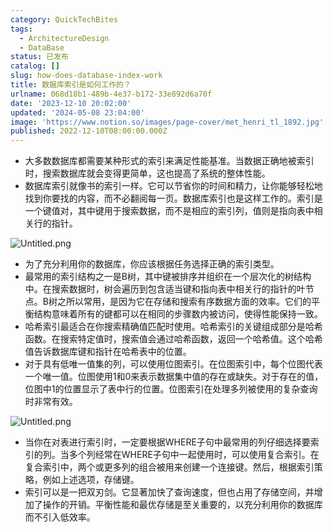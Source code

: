```yaml
---
category: QuickTechBites
tags:
  - ArchitectureDesign
  - DataBase
status: 已发布
catalog: []
slug: how-does-database-index-work
title: 数据库索引是如何工作的？
urlname: 068d18b1-489b-4e37-b172-33e892d6a70f
date: '2023-12-10 20:02:00'
updated: '2024-05-08 23:04:00'
image: 'https://www.notion.so/images/page-cover/met_henri_tl_1892.jpg'
published: 2022-12-10T08:00:00.000Z
---
```

- 大多数数据库都需要某种形式的索引来满足性能基准。当数据正确地被索引时，搜索数据库就会变得更简单，这也提高了系统的整体性能。
- 数据库索引就像书的索引一样。它可以节省你的时间和精力，让你能够轻松地找到你要找的内容，而不必翻阅每一页。数据库索引也是这样工作的。索引是一个键值对，其中键用于搜索数据，而不是相应的索引列，值则是指向表中相关行的指针。

![Untitled.png](https://prod-files-secure.s3.us-west-2.amazonaws.com/5d24fe63-e567-4804-86f9-9fdc62e13082/3e87f042-644d-48ab-9a58-227f3d930d71/Untitled.png?X-Amz-Algorithm=AWS4-HMAC-SHA256&X-Amz-Content-Sha256=UNSIGNED-PAYLOAD&X-Amz-Credential=ASIAZI2LB466SSE2FCEK%2F20250403%2Fus-west-2%2Fs3%2Faws4_request&X-Amz-Date=20250403T213444Z&X-Amz-Expires=3600&X-Amz-Security-Token=IQoJb3JpZ2luX2VjEI3%2F%2F%2F%2F%2F%2F%2F%2F%2F%2FwEaCXVzLXdlc3QtMiJHMEUCIFfPaytuIrVULdLfiREZm6KnKfXoFE%2FNBh3anudVPZAfAiEA34jfLnThAkWI7GHB7c0YSf86L7WnoDAxkZWq6EoFiRwqiAQI9v%2F%2F%2F%2F%2F%2F%2F%2F%2F%2FARAAGgw2Mzc0MjMxODM4MDUiDNxKPn7Fx1GgrJVsyircAwBMtrqa5B3QjReqEmgdcgKpyb7%2F9JzCTP5bgdqiptbT3XRT3EsyPJJZZkv5wAb5PpnR32k%2B%2B%2BLZ1DG3mFqfq727qGbV1Azdos9wmnMmq%2BtZUbBZeYH9Tcgg4xPNYfvLAer6Mbg5Ghb9C3om7J%2BLl3352lMO8SjrAzp9z9z0SITgDPFOnuR7Dn%2FERQSUJlJ%2BVkzVPBBzqTve8DUq40yue0q4i6GsmxCbUT7480SMiVkHLICrYwv9ZS%2BEHRrs3u98%2FcnexgdCk%2Fa3mEM5pwv9dlV1YM%2FyUcJPjVpC5eBE9Vdhr6kzs9nKo2dFSEPLCqUR7OxZ5RCsV00bM71NBmSKacWR%2Fxr97tLhxtq1E21%2BmCFGFbo2OcnVLRdCAfnDBD5BemXEDtSt3o7qjXFfyWR%2BtPw%2F2jSg3KrWLcQVfuoPHxpxwr1i6pizPXddnWSkitKpmYnbN033TLX28xKLv%2FxwNny9eobFvrJoCn4D8O0owML2BZoM6uJIHg3%2FYWG0KEDw7CCD8HYWNXfx93cYAOb6NT60oRoI5DR7wO4%2FTDLUUtblRTw%2BXTHgS%2BVN9jwoMQyf3l7rzPU4vEA4Lpuz7cMa%2Faq4GGYjsINoSa%2Fxdgt%2FJIqbtqKdHvNkeZ3eYEa3MO3ou78GOqUBkT5%2BqAqGkFszY%2BpOu0PgU6gHPHJIGfCQ9e5L3e%2FuJkpv5YWJi2DymLRhv5YmlXoI5qucWwtuL3p6%2BJX0Z0GnFBTRjhWY%2BkmhsAF7YzR3xXWJSDwXOd1Leu9cg5wCy6DOTcUnwcgGNstp2WfUBCj0tw0J6sdfPFZeJ750pZ1ZZGPg14Frk2WbwrVKIsvsH%2F18HiHQ4WABo5G%2Fag50ORXnE39jbdVq&X-Amz-Signature=bae3191f19258b6726d141a9524c9a159de6ee3fc9b93893a624a7cf1658a651&X-Amz-SignedHeaders=host&x-id=GetObject)

- 为了充分利用你的数据库，你应该根据任务选择正确的索引类型。
- 最常用的索引结构之一是B树，其中键被排序并组织在一个层次化的树结构中。在搜索数据时，树会遍历到包含适当键和指向表中相关行的指针的叶节点。B树之所以常用，是因为它在存储和搜索有序数据方面的效率。它们的平衡结构意味着所有的键都可以在相同的步骤数内被访问，使得性能保持一致。
- 哈希索引最适合在你搜索精确值匹配时使用。哈希索引的关键组成部分是哈希函数。在搜索特定值时，搜索值会通过哈希函数，返回一个哈希值。这个哈希值告诉数据库键和指针在哈希表中的位置。
- 对于具有低唯一值集的列，可以使用位图索引。在位图索引中，每个位图代表一个唯一值。位图使用1和0来表示数据集中值的存在或缺失。对于存在的值，位图中1的位置显示了表中行的位置。位图索引在处理多列被使用的复杂查询时非常有效。

![Untitled.png](https://prod-files-secure.s3.us-west-2.amazonaws.com/5d24fe63-e567-4804-86f9-9fdc62e13082/25e88b4a-737d-484e-85cc-b7fe2444aa3c/Untitled.png?X-Amz-Algorithm=AWS4-HMAC-SHA256&X-Amz-Content-Sha256=UNSIGNED-PAYLOAD&X-Amz-Credential=ASIAZI2LB466SSE2FCEK%2F20250403%2Fus-west-2%2Fs3%2Faws4_request&X-Amz-Date=20250403T213444Z&X-Amz-Expires=3600&X-Amz-Security-Token=IQoJb3JpZ2luX2VjEI3%2F%2F%2F%2F%2F%2F%2F%2F%2F%2FwEaCXVzLXdlc3QtMiJHMEUCIFfPaytuIrVULdLfiREZm6KnKfXoFE%2FNBh3anudVPZAfAiEA34jfLnThAkWI7GHB7c0YSf86L7WnoDAxkZWq6EoFiRwqiAQI9v%2F%2F%2F%2F%2F%2F%2F%2F%2F%2FARAAGgw2Mzc0MjMxODM4MDUiDNxKPn7Fx1GgrJVsyircAwBMtrqa5B3QjReqEmgdcgKpyb7%2F9JzCTP5bgdqiptbT3XRT3EsyPJJZZkv5wAb5PpnR32k%2B%2B%2BLZ1DG3mFqfq727qGbV1Azdos9wmnMmq%2BtZUbBZeYH9Tcgg4xPNYfvLAer6Mbg5Ghb9C3om7J%2BLl3352lMO8SjrAzp9z9z0SITgDPFOnuR7Dn%2FERQSUJlJ%2BVkzVPBBzqTve8DUq40yue0q4i6GsmxCbUT7480SMiVkHLICrYwv9ZS%2BEHRrs3u98%2FcnexgdCk%2Fa3mEM5pwv9dlV1YM%2FyUcJPjVpC5eBE9Vdhr6kzs9nKo2dFSEPLCqUR7OxZ5RCsV00bM71NBmSKacWR%2Fxr97tLhxtq1E21%2BmCFGFbo2OcnVLRdCAfnDBD5BemXEDtSt3o7qjXFfyWR%2BtPw%2F2jSg3KrWLcQVfuoPHxpxwr1i6pizPXddnWSkitKpmYnbN033TLX28xKLv%2FxwNny9eobFvrJoCn4D8O0owML2BZoM6uJIHg3%2FYWG0KEDw7CCD8HYWNXfx93cYAOb6NT60oRoI5DR7wO4%2FTDLUUtblRTw%2BXTHgS%2BVN9jwoMQyf3l7rzPU4vEA4Lpuz7cMa%2Faq4GGYjsINoSa%2Fxdgt%2FJIqbtqKdHvNkeZ3eYEa3MO3ou78GOqUBkT5%2BqAqGkFszY%2BpOu0PgU6gHPHJIGfCQ9e5L3e%2FuJkpv5YWJi2DymLRhv5YmlXoI5qucWwtuL3p6%2BJX0Z0GnFBTRjhWY%2BkmhsAF7YzR3xXWJSDwXOd1Leu9cg5wCy6DOTcUnwcgGNstp2WfUBCj0tw0J6sdfPFZeJ750pZ1ZZGPg14Frk2WbwrVKIsvsH%2F18HiHQ4WABo5G%2Fag50ORXnE39jbdVq&X-Amz-Signature=912e38343fd3cb15e8067588e5bb8a886971deae8bc7b185f4f1bd531528fa8b&X-Amz-SignedHeaders=host&x-id=GetObject)

- 当你在对表进行索引时，一定要根据WHERE子句中最常用的列仔细选择要索引的列。当多个列经常在WHERE子句中一起使用时，可以使用复合索引。在复合索引中，两个或更多列的组合被用来创建一个连接键。然后，根据索引策略，例如上述选项，存储键。
- 索引可以是一把双刃剑。它显著加快了查询速度，但也占用了存储空间，并增加了操作的开销。平衡性能和最优存储是至关重要的，以充分利用你的数据库而不引入低效率。
